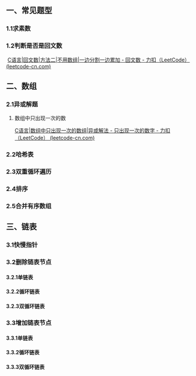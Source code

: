 ## 一、常见题型

### 1.1求素数

### 1.2判断是否是回文数

​		[C语言|回文数|方法二|不用数组|一边分割一边累加 - 回文数 - 力扣（LeetCode） (leetcode-cn.com)](https://leetcode-cn.com/problems/palindrome-number/solution/cyu-yan-hui-wen-shu-fang-fa-er-bu-yong-s-heqm/)



## 二、数组

### 2.1异或解题

1. 数组中只出现一次的数

   [C语言|数组中只出现一次的数组|异或解法 - 只出现一次的数字 - 力扣（LeetCode） (leetcode-cn.com)](https://leetcode-cn.com/problems/single-number/solution/cyu-yan-shu-zu-zhong-zhi-chu-xian-yi-ci-nat4f/)

### 2.2哈希表

### 2.3双重循环遍历

### 2.4排序

### 2.5合并有序数组



## 三、链表

### 3.1快慢指针

### 3.2删除链表节点

#### 3.2.1单链表

#### 3.2.2循环链表

#### 3.2.3双循环链表

### 3.3增加链表节点

#### 3.3.1单链表

#### 3.3.2循环链表

#### 3.3.3双循环链表

